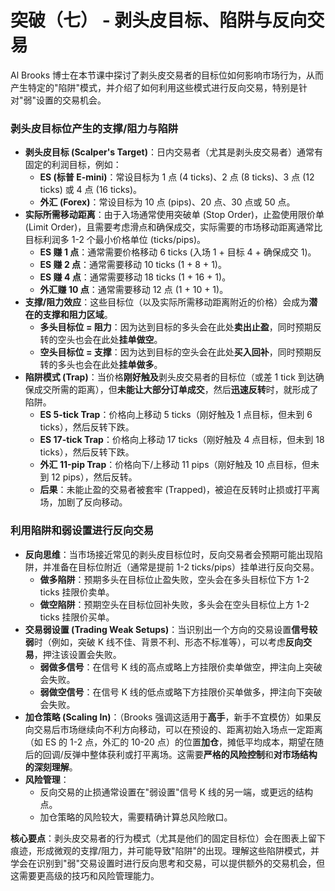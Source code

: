# 突破（七） - 剥头皮目标、陷阱与反向交易

Al Brooks 博士在本节课中探讨了剥头皮交易者的目标位如何影响市场行为，从而产生特定的"陷阱"模式，并介绍了如何利用这些模式进行反向交易，特别是针对"弱"设置的交易机会。

### 剥头皮目标位产生的支撑/阻力与陷阱

*   **剥头皮目标 (Scalper's Target)**：日内交易者（尤其是剥头皮交易者）通常有固定的利润目标，例如：
    *   **ES (标普 E-mini)**：常设目标为 1 点 (4 ticks)、2 点 (8 ticks)、3 点 (12 ticks) 或 4 点 (16 ticks)。
    *   **外汇 (Forex)**：常设目标为 10 点 (pips)、20 点、30 点或 50 点。
*   **实际所需移动距离**：由于入场通常使用突破单 (Stop Order)，止盈使用限价单 (Limit Order)，且需要考虑滑点和确保成交，实际需要的市场移动距离通常比目标利润多 1-2 个最小价格单位 (ticks/pips)。
    *   **ES 赚 1 点**：通常需要价格移动 6 ticks (入场 1 + 目标 4 + 确保成交 1)。
    *   **ES 赚 2 点**：通常需要移动 10 ticks (1 + 8 + 1)。
    *   **ES 赚 4 点**：通常需要移动 18 ticks (1 + 16 + 1)。
    *   **外汇赚 10 点**：通常需要移动 12 点 (1 + 10 + 1)。
*   **支撑/阻力效应**：这些目标位（以及实际所需移动距离附近的价格）会成为**潜在的支撑和阻力区域**。
    *   **多头目标位 = 阻力**：因为达到目标的多头会在此处**卖出止盈**，同时预期反转的空头也会在此处**挂单做空**。
    *   **空头目标位 = 支撑**：因为达到目标的空头会在此处**买入回补**，同时预期反转的多头也会在此处**挂单做多**。
*   **陷阱模式 (Trap)**：当价格**刚好触及**剥头皮交易者的目标位（或差 1 tick 到达确保成交所需的距离），但**未能让大部分订单成交**，然后**迅速反转**时，就形成了陷阱。
    *   **ES 5-tick Trap**：价格向上移动 5 ticks（刚好触及 1 点目标，但未到 6 ticks），然后反转下跌。
    *   **ES 17-tick Trap**：价格向上移动 17 ticks（刚好触及 4 点目标，但未到 18 ticks），然后反转下跌。
    *   **外汇 11-pip Trap**：价格向下/上移动 11 pips（刚好触及 10 点目标，但未到 12 pips），然后反转。
    *   **后果**：未能止盈的交易者被套牢 (Trapped)，被迫在反转时止损或打平离场，加剧了反向移动。

### 利用陷阱和弱设置进行反向交易

*   **反向思维**：当市场接近常见的剥头皮目标位时，反向交易者会预期可能出现陷阱，并准备在目标位附近（通常是提前 1-2 ticks/pips）挂单进行反向交易。
    *   **做多陷阱**：预期多头在目标位止盈失败，空头会在多头目标位下方 1-2 ticks 挂限价卖单。
    *   **做空陷阱**：预期空头在目标位回补失败，多头会在空头目标位上方 1-2 ticks 挂限价买单。
*   **交易弱设置 (Trading Weak Setups)**：当识别出一个方向的交易设置**信号较弱**时（例如，突破 K 线不佳、背景不利、形态不标准等），可以考虑**反向交易**，押注该设置会失败。
    *   **弱做多信号**：在信号 K 线的高点或略上方挂限价卖单做空，押注向上突破会失败。
    *   **弱做空信号**：在信号 K 线的低点或略下方挂限价买单做多，押注向下突破会失败。
*   **加仓策略 (Scaling In)**：（Brooks 强调这适用于**高手**，新手不宜模仿）如果反向交易后市场继续向不利方向移动，可以在预设的、距离初始入场点一定距离（如 ES 的 1-2 点，外汇的 10-20 点）的位置**加仓**，摊低平均成本，期望在随后的回调/反弹中整体获利或打平离场。这需要**严格的风险控制**和**对市场结构的深刻理解**。
*   **风险管理**：
    *   反向交易的止损通常设置在"弱设置"信号 K 线的另一端，或更远的结构点。
    *   加仓策略的风险较大，需要精确计算总风险敞口。

**核心要点**：剥头皮交易者的行为模式（尤其是他们的固定目标位）会在图表上留下痕迹，形成微观的支撑/阻力，并可能导致"陷阱"的出现。理解这些陷阱模式，并学会在识别到"弱"交易设置时进行反向思考和交易，可以提供额外的交易机会，但这需要更高级的技巧和风险管理能力。